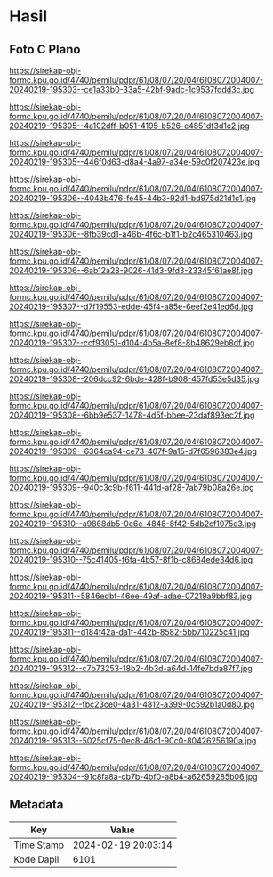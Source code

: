 # Hasil

## Foto C Plano

https://sirekap-obj-formc.kpu.go.id/4740/pemilu/pdpr/61/08/07/20/04/6108072004007-20240219-195303--ce1a33b0-33a5-42bf-9adc-1c9537fddd3c.jpg

https://sirekap-obj-formc.kpu.go.id/4740/pemilu/pdpr/61/08/07/20/04/6108072004007-20240219-195305--4a102dff-b051-4195-b526-e4851df3d1c2.jpg

https://sirekap-obj-formc.kpu.go.id/4740/pemilu/pdpr/61/08/07/20/04/6108072004007-20240219-195305--446f0d63-d8a4-4a97-a34e-59c0f207423e.jpg

https://sirekap-obj-formc.kpu.go.id/4740/pemilu/pdpr/61/08/07/20/04/6108072004007-20240219-195306--4043b476-fe45-44b3-92d1-bd975d21d1c1.jpg

https://sirekap-obj-formc.kpu.go.id/4740/pemilu/pdpr/61/08/07/20/04/6108072004007-20240219-195306--8fb39cd1-a46b-4f6c-b1f1-b2c465310463.jpg

https://sirekap-obj-formc.kpu.go.id/4740/pemilu/pdpr/61/08/07/20/04/6108072004007-20240219-195306--6ab12a28-9026-41d3-9fd3-23345f61ae8f.jpg

https://sirekap-obj-formc.kpu.go.id/4740/pemilu/pdpr/61/08/07/20/04/6108072004007-20240219-195307--d7f19553-edde-45f4-a85e-6eef2e41ed6d.jpg

https://sirekap-obj-formc.kpu.go.id/4740/pemilu/pdpr/61/08/07/20/04/6108072004007-20240219-195307--ccf93051-d104-4b5a-8ef8-8b48629eb8df.jpg

https://sirekap-obj-formc.kpu.go.id/4740/pemilu/pdpr/61/08/07/20/04/6108072004007-20240219-195308--206dcc92-6bde-428f-b908-457fd53e5d35.jpg

https://sirekap-obj-formc.kpu.go.id/4740/pemilu/pdpr/61/08/07/20/04/6108072004007-20240219-195308--6bb9e537-1478-4d5f-bbee-23daf893ec2f.jpg

https://sirekap-obj-formc.kpu.go.id/4740/pemilu/pdpr/61/08/07/20/04/6108072004007-20240219-195309--6364ca94-ce73-407f-9a15-d7f6596383e4.jpg

https://sirekap-obj-formc.kpu.go.id/4740/pemilu/pdpr/61/08/07/20/04/6108072004007-20240219-195309--940c3c9b-f611-441d-af28-7ab79b08a26e.jpg

https://sirekap-obj-formc.kpu.go.id/4740/pemilu/pdpr/61/08/07/20/04/6108072004007-20240219-195310--a9868db5-0e6e-4848-8f42-5db2cf1075e3.jpg

https://sirekap-obj-formc.kpu.go.id/4740/pemilu/pdpr/61/08/07/20/04/6108072004007-20240219-195310--75c41405-f6fa-4b57-8f1b-c8684ede34d6.jpg

https://sirekap-obj-formc.kpu.go.id/4740/pemilu/pdpr/61/08/07/20/04/6108072004007-20240219-195311--5846edbf-46ee-49af-adae-07219a9bbf83.jpg

https://sirekap-obj-formc.kpu.go.id/4740/pemilu/pdpr/61/08/07/20/04/6108072004007-20240219-195311--d184f42a-da1f-442b-8582-5bb710225c41.jpg

https://sirekap-obj-formc.kpu.go.id/4740/pemilu/pdpr/61/08/07/20/04/6108072004007-20240219-195312--c7b73253-18b2-4b3d-a64d-14fe7bda87f7.jpg

https://sirekap-obj-formc.kpu.go.id/4740/pemilu/pdpr/61/08/07/20/04/6108072004007-20240219-195312--fbc23ce0-4a31-4812-a399-0c592b1a0d80.jpg

https://sirekap-obj-formc.kpu.go.id/4740/pemilu/pdpr/61/08/07/20/04/6108072004007-20240219-195313--5025cf75-0ec8-46c1-90c0-80426256190a.jpg

https://sirekap-obj-formc.kpu.go.id/4740/pemilu/pdpr/61/08/07/20/04/6108072004007-20240219-195304--91c8fa8a-cb7b-4bf0-a8b4-a62659285b06.jpg


## Metadata

| Key        | Value               |
| ---------- | ------------------- |
| Time Stamp | 2024-02-19 20:03:14 |
| Kode Dapil | 6101                |



